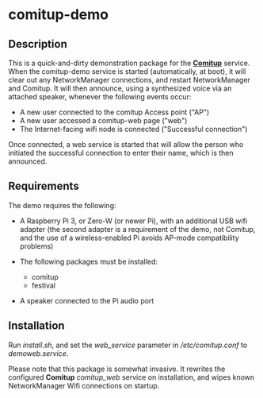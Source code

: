 # comitup-demo

## Description

This is a quick-and-dirty demonstration package for the
[**Comitup**](https://davesteele.github.io/comitup/) service. When the
comitup-demo service is started (automatically, at boot), it will clear out
any NetworkManager connections, and restart NetworkManager and Comitup.
It will then announce, using a synthesized voice via an attached speaker,
whenever the following events occur:

* A new user connected to the comitup Access point ("AP")
* A new user accessed a comitup-web page ("web")
* The Internet-facing wifi node is connected ("Successful connection")

Once connected, a web service is started that will allow the person who
initiated the successful connection to enter their name, which is then
announced.

## Requirements

The demo requires the following:

* A Raspberry Pi 3, or Zero-W (or newer Pi), with an additional USB wifi adapter
  (the second adapter is a requirement of the demo, not Comitup, and
  the use of a wireless-enabled Pi avoids AP-mode compatibility problems)

* The following packages must be installed:
    - comitup
    - festival
    
* A speaker connected to the Pi audio port

## Installation

Run *install.sh*, and set the *web_service* parameter in
*/etc/comitup.conf* to *demoweb.service*.

Please note that this package is somewhat invasive. It rewrites the configured
**Comitup** _comitup\_web_ service on installation, and wipes known
NetworkManager Wifi connections on startup.
